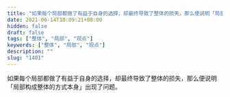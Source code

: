 ```yaml
---
title: "如果每个局部都做了有益于自身的选择，却最终导致了整体的损失，那么便说明「局部构成整体的方式本身」出现了问题。"
date: 2021-06-14T18:09:21+08:00
hidden: false
draft: false
tags: ["整体", "局部", "观点"]
keywords: ["整体", "局部", "观点"]
description: ""
slug: "1401"
---
```


如果每个局部都做了有益于自身的选择，却最终导致了整体的损失，那么便说明「局部构成整体的方式本身」出现了问题。
